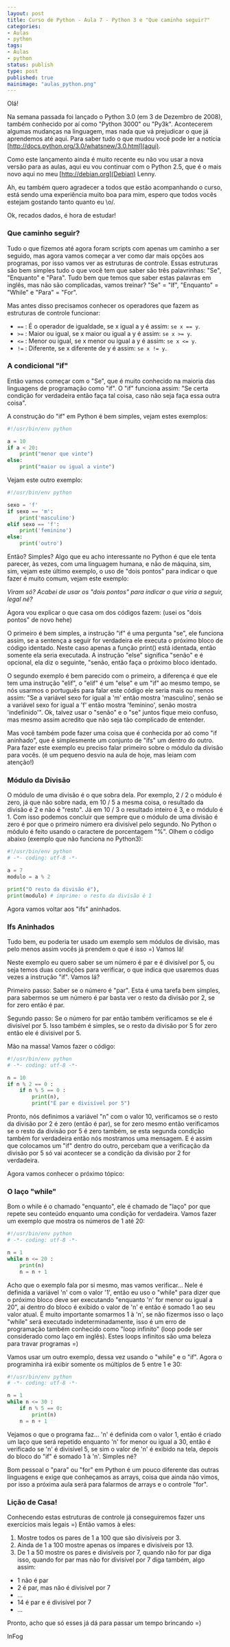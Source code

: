 ```yaml
---
layout: post
title: Curso de Python - Aula 7 - Python 3 e "Que caminho seguir?"
categories:
- Aulas
- python
tags:
- Aulas
- python
status: publish
type: post
published: true
mainimage: "aulas_python.png"
---
```


Olá!

Na semana passada foi lançado o Python 3.0 (em 3 de Dezembro de 2008), também conhecido por aí como "Python 3000" ou "Py3k". Acontecerem algumas mudanças na linguagem, mas nada que vá prejudicar o que já aprendemos até aqui. Para saber tudo o que mudou você pode ler a notícia [http://docs.python.org/3.0/whatsnew/3.0.html](aqui).

Como este lançamento ainda é muito recente eu não vou usar a nova versão para as aulas, aqui eu vou continuar com o Python 2.5, que é o mais novo aqui no meu [http://debian.org](Debian) Lenny.

Ah, eu também quero agradecer a todos que estão acompanhando o curso, está sendo uma experiência muito boa para mim, espero que todos vocês estejam gostando tanto quanto eu \o/.

Ok, recados dados, é hora de estudar!

### Que caminho seguir?

Tudo o que fizemos até agora foram scripts com apenas um caminho a ser seguido, mas agora vamos começar a ver como dar mais opções aos programas, por isso vamos ver as estruturas de controle. Essas estruturas são bem simples tudo o que você tem que saber são três palavrinhas: "Se", "Enquanto" e "Para". Tudo bem que temos que saber estas palavras em inglês, mas não são complicadas, vamos treinar? "Se" = "If", "Enquanto" = "While" e "Para" = "For".

Mas antes disso precisamos conhecer os operadores que fazem as estruturas de controle funcionar:

- `==` : É o operador de igualdade, se x igual a y é assim: `se x == y`.
- `>=` : Maior ou igual, se x maior ou igual a y é assim: `se x >= y`.
- `<=` : Menor ou igual, se x menor ou igual a y é assim: `se x <= y`.
- `!=` : Diferente, se x diferente de y é assim: `se x != y`.

### A condicional "if"

Então vamos começar com o "Se", que é muito conhecido na maioria das linguagens de programação como "if". O "if" funciona assim: "Se certa condição for verdadeira então faça tal coisa, caso não seja faça essa outra coisa".

A construção do "if" em Python é bem simples, vejam estes exemplos:

```python
#!/usr/bin/env python

a = 10
if a < 20:
    print("menor que vinte")
else:
    print("maior ou igual a vinte")
```

Vejam este outro exemplo:

```python
#!/usr/bin/env python

sexo = 'f'
if sexo == 'm':
    print('masculino')
elif sexo == 'f':
    print('feminino')
else:
    print('outro')
```

Então? Simples? Algo que eu acho interessante no Python é que ele tenta parecer, às vezes, com uma linguagem humana, e não de máquina, sim, sim, vejam este último exemplo, o uso de "dois pontos" para indicar o que fazer é muito comum, vejam este exemplo:

*Viram só? Acabei de usar os "dois pontos" para indicar o que viria a seguir, legal né?*

Agora vou explicar o que casa om dos códigos fazem: (usei os "dois pontos" de novo hehe)

O primeiro é bem simples, a instrução "if" é uma pergunta "se", ele funciona assim, se a sentença a seguir for verdadeira ele executa o próximo bloco de código identado. Neste caso apenas a função print() está identada, então somente ela seria executada. A instrução "else" significa "senão" e é opcional, ela diz o seguinte, "senão, então faça o próximo bloco identado.

O segundo exemplo é bem parecido com o primeiro, a diferença é que ele tem uma instrução "elif", o "elif" é um "else" e um "if" ao mesmo tempo, se nós usarmos o português para falar este código ele seria mais ou menos assim: "Se a variável sexo for igual a 'm' então mostra 'masculino', senão se a variável sexo for igual a 'f' então mostra 'feminino', senão mostra 'indefinido'". Ok, talvez usar o "senão" e o "se" juntos fique meio confuso, mas mesmo assim acredito que não seja tão complicado de entender.

Mas você também pode fazer uma coisa que é conhecida por aó como "if aninhado", que é simplesmente um conjunto de "ifs" um dentro do outro. Para fazer este exemplo eu preciso falar primeiro sobre o módulo da divisão para vocês. (é um pequeno desvio na aula de hoje, mas leiam com atenção!)

### Módulo da Divisão

O módulo de uma divisão é o que sobra dela. Por exemplo, 2 / 2 o módulo é zero, já que não sobre nada, em 10 / 5 a mesma coisa, o resultado da divisão é 2 e não é "resto". Já em 10 / 3 o resultado inteiro é 3, e o módulo é 1. Com isso podemos concluir que sempre que o módulo de uma divisão é zero é por que o primeiro número era divisível pelo segundo. No Python o módulo é feito usando o caractere de porcentagem "%". Olhem o código abaixo (exemplo que não funciona no Python3):

```python
#!/usr/bin/env python
# -*- coding: utf-8 -*-

a = 7
modulo = a % 2

print("O resto da divisão é"),
print(modulo) # imprime: o resto da divisão é 1
```

Agora vamos voltar aos "ifs" aninhados.

### Ifs Aninhados

Tudo bem, eu poderia ter usado um exemplo sem módulos de divisão, mas pelo menos assim vocês já prendem o que é isso =) Vamos lá!

Neste exemplo eu quero saber se um número é par e é divisível por 5, ou seja temos duas condições para verificar, o que indica que usaremos duas vezes a instrução "if". Vamos lá?

Primeiro passo: Saber se o número é "par". Esta é uma tarefa bem simples, para sabermos se um número é par basta ver o resto da divisão por 2, se for zero então é par.

Segundo passo: Se o número for par então também verificamos se ele é divisível por 5. Isso também é simples, se o resto da divisão por 5 for zero então ele é divisivel por 5.

Mão na massa! Vamos fazer o código:

```python
#!/usr/bin/env python
# -*- coding: utf-8 -*-

n = 10
if n % 2 == 0 :
    if n % 5 == 0 :
        print(n),
        print("É par e divisível por 5")
```

Pronto, nós definimos a variável "n" com o valor 10, verificamos se o resto da divisão por 2 é zero (então é par), se for zero mesmo então verificamos se o resto da divisão por 5 é zero também, se esta segunda condição também for verdadeira então nós mostramos uma mensagem. E é assim que colocamos um "if" dentro do outro, percebam que a verificação da divisão por 5 só vai acontecer se a condição da divisão por 2 for verdadeira.

Agora vamos conhecer o próximo tópico:

### O laço "while"

Bom o while é o chamado "enquanto", ele é chamado de "laço" por que repete seu conteúdo enquanto uma condição for verdadeira. Vamos fazer um exemplo que mostra os números de 1 até 20:

```python
#!/usr/bin/env python
# -*- coding: utf-8 -*-

n = 1
while n <= 20 :
    print(n)
    n = n + 1
```

Acho que o exemplo fala por si mesmo, mas vamos verificar... Nele é definida a variável 'n' com o valor '1', então eu uso o "while" para dizer que o próximo bloco deve ser executando "enquanto 'n' for menor ou igual a 20", ai dentro do bloco é exibido o valor de 'n' e então é somado 1 ao seu valor atual. É muito importante somarmos 1 à 'n', se não fizermos isso o laço "while" será executado indeterminadamente, isso é um erro de programação também conhecido como "loop infinito" (loop pode ser considerado como laço em inglês). Estes loops infinitos são uma beleza para travar programas =)

Vamos usar um outro exemplo, dessa vez usando o "while" e o "if". Agora o programinha irá exibir somente os múltiplos de 5 entre 1 e 30:

```python
#!/usr/bin/env python
# -*- coding: utf-8 -*-

n = 1
while n <= 30 :
    if n % 5 == 0:
        print(n)
    n = n + 1
```

Vejamos o que o programa faz... 'n' é definida com o valor 1, então é criado um laço que será repetido enquanto 'n' for menor ou igual a 30, então é verificado se 'n' é divisível 5, se sim o valor de 'n' é exibido na tela, depois do bloco do "if" é somado 1 à 'n'. Simples né?

Bom pessoal o "para" ou "for" em Python é um pouco diferente das outras linguagens e exige que conheçamos as arrays, coisa que ainda não vimos, por isso a próxima aula será para falarmos de arrays e o controle "for".

### Lição de Casa!

Conhecendo estas estruturas de controle já conseguiremos fazer uns exercícios mais legais =) Então vamos à eles:

1. Mostre todos os pares de 1 a 100 que são divisíveis por 3.
2. Ainda de 1 a 100 mostre apenas os ímpares e divisíveis por 13.
3. De 1 a 50 mostre os pares e divisíveis por 7, quando não for par diga isso, quando for par mas não for divisível por 7 diga também, algo assim:
- 1 não é par
- 2 é par, mas não é divisível por 7
- ...
- 14 é par e é divisível por 7
- ...

Pronto, acho que só esses já dá para passar um tempo brincando =)

InFog
